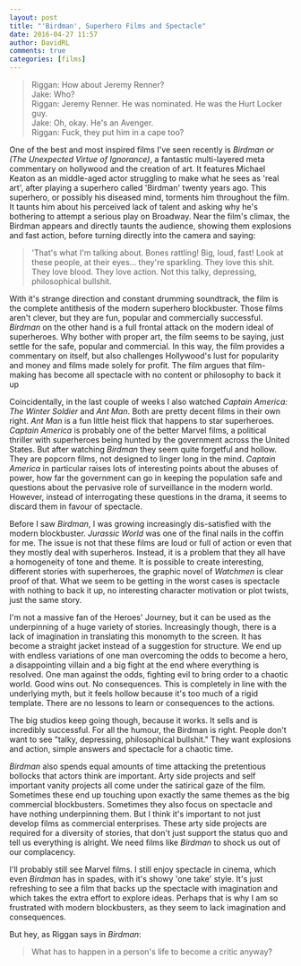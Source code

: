 ```yaml
---  
layout: post
title: "'Birdman', Superhero Films and Spectacle"
date: 2016-04-27 11:57  
author: DavidRL  
comments: true  
categories: [films]  
---  
```

<blockquote>   
  Riggan: How about Jeremy Renner?<br />  
  Jake: Who?<br />  
  Riggan: Jeremy Renner. He was nominated. He was the Hurt Locker guy.<br />  
  Jake: Oh, okay. He's an Avenger.<br />  
  Riggan: Fuck, they put him in a cape too?  
</blockquote>  

One of the best and most inspired films I've seen recently is <em>Birdman or (The Unexpected Virtue of Ignorance)</em>, a fantastic multi-layered meta commentary on hollywood and the creation of art. It features Michael Keaton as an middle-aged actor struggling to make what he sees as 'real art', after playing a superhero called 'Birdman' twenty years ago. This superhero, or possibly his diseased mind, torments him throughout the film. It taunts him about his perceived lack of talent and asking why he's bothering to attempt a serious play on Broadway. Near the film's climax, the Birdman appears and directly taunts the audience, showing them explosions and fast action, before turning directly into the camera and saying:  

<blockquote>   
  'That's what I'm talking about. Bones rattling! Big, loud, fast! Look at these people, at their eyes... they're sparkling. They love this shit. They love blood. They love action. Not this talky, depressing, philosophical bullshit.  
</blockquote>  

With it's strange direction and constant drumming soundtrack, the film is the complete antithesis of the modern superhero blockbuster. Those films aren't clever, but they are fun, popular and commercially successful. <em>Birdman</em> on the other hand is a full frontal attack on the modern ideal of superheroes. Why bother with proper art, the film seems to be saying, just settle for the safe, popular and commercial.  In this way, the film provides a commentary on itself, but also challenges Hollywood's lust for popularity and money and films made solely for profit. The film argues that film-making has become all spectacle with no content or philosophy to back it up  

Coincidentally, in the last couple of weeks I also watched *Captain America: The Winter Soldier* and <em>Ant Man</em>. Both are pretty decent films in their own right. <em>Ant Man</em> is a fun little heist flick that happens to star superheroes. <em>Captain America</em> is probably one of the better Marvel films, a political thriller with superheroes being hunted by the government across the United States. But after watching <em>Birdman</em> they seem quite forgetful and hollow. They are popcorn films, not designed to linger long in the mind. <em>Captain America</em> in particular raises lots of interesting points about the abuses of power, how far the government can go in keeping the population safe and questions about the pervasive role of surveillance in the modern world. However, instead of interrogating these questions in the drama, it seems to discard them in favour of spectacle.  

Before I saw <em>Birdman</em>,  I was growing increasingly dis-satisfied with the modern blockbuster. <em>Jurassic World</em> was one of the final nails in the coffin for me.  The issue is not that these films are loud or full of action or even that they mostly deal with superheros. Instead, it is a problem that they all have a homogeneity of tone and theme. It is possible to create interesting, different stories with superheroes, the graphic novel of <em>Watchmen</em> is clear proof of that. What we seem to be getting in the worst cases is spectacle with nothing to back it up, no interesting character motivation or plot twists, just the same story.  

I'm not a massive fan of the Heroes' Journey, but it can be used as the underpinning of a huge variety of stories. Increasingly though, there is a lack of imagination in translating this monomyth to the screen. It has become a straight jacket instead of a suggestion for structure. We end up with endless variations of one man overcoming the odds to become a hero, a disappointing villain and a big fight at the end where everything is resolved. One man against the odds, fighting evil to bring order to a chaotic world. Good wins out. No consequences. This is completely in line with the underlying myth, but it feels hollow because it's too much of a rigid template. There are no lessons to learn or consequences to the actions.  

The big studios keep going though, because it works. It sells and is incredibly successful. For all the humour, the Birdman is right. People don't want to see "talky, depressing, philosophical bullshit." They want explosions and action, simple answers and spectacle for a chaotic time.  

<em>Birdman</em> also spends equal amounts of time attacking the pretentious bollocks that actors think are important. Arty side projects and self important vanity projects all come under the satirical gaze of the film. Sometimes these end up touching upon exactly the same themes as the big commercial blockbusters. Sometimes they also focus on spectacle and have nothing underpinning them. But I think it's important to not just develop films as commercial enterprises.  These arty side projects are required for a diversity of stories, that don't just support the status quo and tell us everything is alright. We need films like <em>Birdman</em> to shock us out of our complacency.  

I'll probably still see Marvel films. I still enjoy spectacle in cinema, which even <em>Birdman</em> has in spades, with it's showy 'one take' style. It's just refreshing to see a film that backs up the spectacle with imagination and which takes the extra effort to explore ideas. Perhaps that is why I am so frustrated with modern blockbusters, as they seem to lack imagination and consequences.  

But hey, as Riggan says in <em>Birdman</em>:  

<blockquote>   
  What has to happen in a person's life to become a critic anyway?  
</blockquote>  
